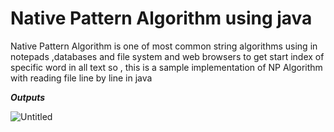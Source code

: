# Native Pattern Algorithm using java
Native Pattern Algorithm is one of most common string algorithms using in notepads ,databases and file system and web browsers to get start index of specific word in all text  so , this is a sample implementation of NP Algorithm with reading file line by line in java  

***Outputs***

![Untitled](https://user-images.githubusercontent.com/58120325/75821305-a99fd500-5da6-11ea-9d13-632b274086d4.png)
